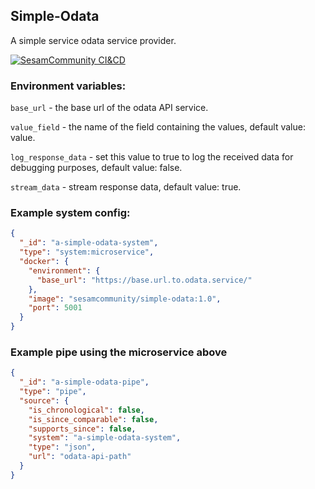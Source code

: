 ## Simple-Odata

A simple service odata service provider.

[![SesamCommunity CI&CD](https://github.com/sesam-community/simple-odata/actions/workflows/sesam-community-ci-cd.yml/badge.svg)](https://github.com/sesam-community/simple-odata/actions/workflows/sesam-community-ci-cd.yml)

### Environment variables:

`base_url` - the base url of the odata API service.

`value_field` - the name of the field containing the values, default value: value.

`log_response_data` - set this value to true to log the received data for debugging purposes, default value: false.

`stream_data` - stream response data, default value: true.


### Example system config:

```json
{
  "_id": "a-simple-odata-system",
  "type": "system:microservice",
  "docker": {
    "environment": {
      "base_url": "https://base.url.to.odata.service/"
    },
    "image": "sesamcommunity/simple-odata:1.0",
    "port": 5001
  }
}

```

### Example pipe using the microservice above

```json
{
  "_id": "a-simple-odata-pipe",
  "type": "pipe",
  "source": {
    "is_chronological": false,
    "is_since_comparable": false,
    "supports_since": false,
    "system": "a-simple-odata-system",
    "type": "json",
    "url": "odata-api-path"
  }
}

```